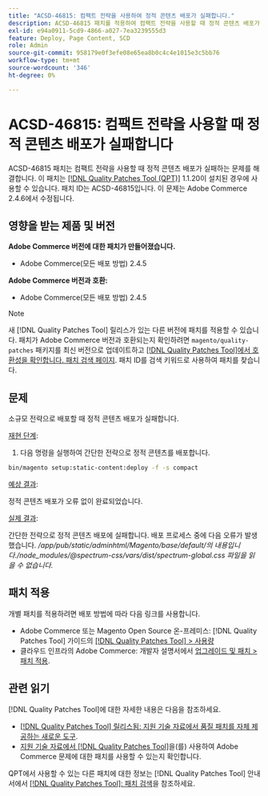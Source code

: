 ```yaml
---
title: "ACSD-46815: 컴팩트 전략을 사용하여 정적 콘텐츠 배포가 실패합니다."
description: ACSD-46815 패치를 적용하여 컴팩트 전략을 사용할 때 정적 콘텐츠 배포가 실패하는 Adobe Commerce 문제를 해결합니다.
exl-id: e94a0911-5cd9-4866-a027-7ea3239555d3
feature: Deploy, Page Content, SCD
role: Admin
source-git-commit: 958179e0f3efe08e65ea8b0c4c4e1015e3c5bb76
workflow-type: tm+mt
source-wordcount: '346'
ht-degree: 0%

---
```


# ACSD-46815: 컴팩트 전략을 사용할 때 정적 콘텐츠 배포가 실패합니다

ACSD-46815 패치는 컴팩트 전략을 사용할 때 정적 콘텐츠 배포가 실패하는 문제를 해결합니다. 이 패치는 [[!DNL Quality Patches Tool (QPT)]](https://support.magento.com/hc/en-us/articles/360047139492) 1.1.20이 설치된 경우에 사용할 수 있습니다. 패치 ID는 ACSD-46815입니다. 이 문제는 Adobe Commerce 2.4.6에서 수정됩니다.

## 영향을 받는 제품 및 버전

**Adobe Commerce 버전에 대한 패치가 만들어졌습니다.**

* Adobe Commerce(모든 배포 방법) 2.4.5

**Adobe Commerce 버전과 호환:**

* Adobe Commerce(모든 배포 방법) 2.4.5

>[!NOTE]
>
>새 [!DNL Quality Patches Tool] 릴리스가 있는 다른 버전에 패치를 적용할 수 있습니다. 패치가 Adobe Commerce 버전과 호환되는지 확인하려면 `magento/quality-patches` 패키지를 최신 버전으로 업데이트하고 [[!DNL Quality Patches Tool]에서 호환성을 확인합니다. 패치 검색 페이지](https://experienceleague.adobe.com/tools/commerce-quality-patches/index.html). 패치 ID를 검색 키워드로 사용하여 패치를 찾습니다.

## 문제

소규모 전략으로 배포할 때 정적 콘텐츠 배포가 실패합니다.

<u>재현 단계</u>:

1. 다음 명령을 실행하여 간단한 전략으로 정적 콘텐츠를 배포합니다.

```bash
bin/magento setup:static-content:deploy -f -s compact
```

<u>예상 결과</u>:

정적 콘텐츠 배포가 오류 없이 완료되었습니다.

<u>실제 결과</u>:

간단한 전략으로 정적 콘텐츠 배포에 실패합니다. 배포 프로세스 중에 다음 오류가 발생했습니다. */app/pub/static/adminhtml/Magento/base/default/의 내용입니다./node_modules/@spectrum-css/vars/dist/spectrum-global.css 파일을 읽을 수 없습니다.*

## 패치 적용

개별 패치를 적용하려면 배포 방법에 따라 다음 링크를 사용합니다.

* Adobe Commerce 또는 Magento Open Source 온-프레미스: [!DNL Quality Patches Tool] 가이드의 [[!DNL Quality Patches Tool] > 사용량](https://experienceleague.adobe.com/docs/commerce-operations/tools/quality-patches-tool/usage.html)
* 클라우드 인프라의 Adobe Commerce: 개발자 설명서에서 [업그레이드 및 패치 > 패치 적용](https://experienceleague.adobe.com/docs/commerce-cloud-service/user-guide/develop/upgrade/apply-patches.html).

## 관련 읽기

[!DNL Quality Patches Tool]에 대한 자세한 내용은 다음을 참조하세요.

* [[!DNL Quality Patches Tool] 릴리스됨: 지원 기술 자료에서 품질 패치를 자체 제공하는 새로운 도구](/help/announcements/adobe-commerce-announcements/magento-quality-patches-released-new-tool-to-self-serve-quality-patches.md).
* [지원 기술 자료에서  [!DNL Quality Patches Tool]](/help/support-tools/patches-available-in-qpt-tool/check-patch-for-magento-issue-with-magento-quality-patches.md)을(를) 사용하여 Adobe Commerce 문제에 대한 패치를 사용할 수 있는지 확인합니다.

QPT에서 사용할 수 있는 다른 패치에 대한 정보는 [!DNL Quality Patches Tool] 안내서에서 [[!DNL Quality Patches Tool]: 패치 검색](https://experienceleague.adobe.com/tools/commerce-quality-patches/index.html)을 참조하세요.
